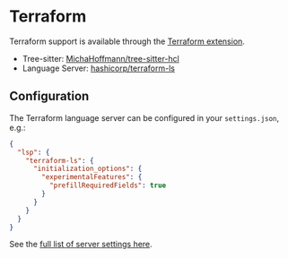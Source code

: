 # Terraform

Terraform support is available through the [Terraform extension](https://github.com/neopilot-extensions/terraform).

- Tree-sitter: [MichaHoffmann/tree-sitter-hcl](https://github.com/MichaHoffmann/tree-sitter-hcl)
- Language Server: [hashicorp/terraform-ls](https://github.com/hashicorp/terraform-ls)

## Configuration

<!--
TBD: Add example using `rootModulePaths` to match upstream example https://github.com/hashicorp/terraform-ls/blob/main/docs/SETTINGS.md#vs-code
-->

The Terraform language server can be configured in your `settings.json`, e.g.:

```json
{
  "lsp": {
    "terraform-ls": {
      "initialization_options": {
        "experimentalFeatures": {
          "prefillRequiredFields": true
        }
      }
    }
  }
}
```

See the [full list of server settings here](https://github.com/hashicorp/terraform-ls/blob/main/docs/SETTINGS.md).

